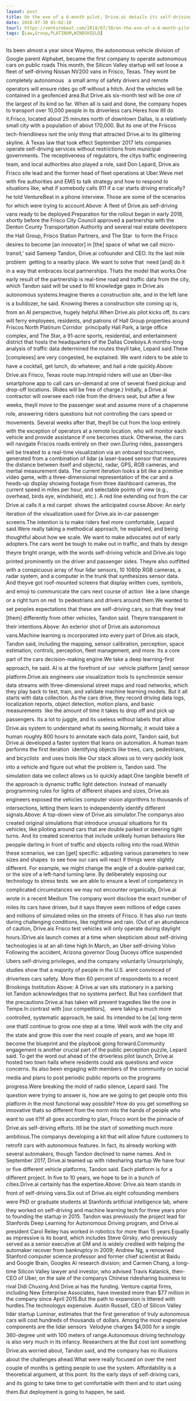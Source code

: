 ```yaml
---
layout: post
title: On the eve of a 6-month pilot, Drive.ai details its self-driving car plans
date: 2018-07-30 01:02:18
tourl: https://venturebeat.com/2018/07/30/on-the-eve-of-a-6-month-pilot-drive-ai-details-its-self-driving-car-plans/
tags: [Law,Group,PLATINUM,WINDSHIELD]
---
```

Its been almost a year since Waymo, the autonomous vehicle division of Google parent Alphabet, became the first company to operate autonomous cars on public roads This month, the Silicon Valley startup will set loose a fleet of self-driving Nissan NV200 vans in Frisco, Texas. They wont be completely autonomous   a small army of safety drivers and remote operators will ensure rides go off without a hitch. And the vehicles will be contained in a geofenced area.But Drive.ais six-month test will be one of the largest of its kind so far. When all is said and done, the company hopes to transport over 10,000 people in its driverless cars.Heres how itll do it.Frisco, located about 25 minutes north of downtown Dallas, is a relatively small city with a population of about 170,000. But its one of the Friscos tech-friendliness isnt the only thing that attracted Drive.ai to its glittering skyline. A Texas law that took effect September 2017 lets companies operate self-driving services without restrictions from municipal governments. The receptiveness of regulators, the citys traffic engineering team, and local authorities also played a role, said Don Lepard, Drive.ais Frisco site lead and the former head of fleet operations at Uber.Weve met with fire authorities and EMS to talk strategy and how to respond to situations like, what if somebody calls 911 if a car starts driving erratically? he told VentureBeat in a phone interview. Those are some of the scenarios for which were trying to account.Above: A fleet of Drive.ais self-driving vans ready to be deployed.Preparation for the rollout began in early 2018, shortly before the Frisco City Council approved a partnership with the Denton County Transportation Authority and several real estate developers  the Hall Group, Frisco Station Partners, and The Star  to form the Frisco desires to become [an innovator] in [the] space of what we call micro-transit,' said Sameep Tandon, Drive.ai cofounder and CEO. Its the last mile problem  getting to a nearby place. We want to solve that  need [and] do it in a way that embraces local partnerships. Thats the model that works.One early result of the partnership is real-time road and traffic data from the city, which Tandon said will be used to fill knowledge gaps in Drive.ais autonomous systems.Imagine theres a construction site, and in the left lane is a bulldozer, he said. Knowing theres a construction site coming up is, from an AI perspective, hugely helpful.When Drive.ais pilot kicks off, its cars will ferry employees, residents, and patrons of Hall Group properties around Friscos North Platinum Corridor  principally Hall Park, a large office complex, and The Star, a 91-acre sports, residential, and entertainment district that hosts the headquarters of the Dallas Cowboys.A months-long analysis of traffic data determined the routes theyll take, Lepard said.These [complexes] are very congested, he explained. We want riders to be able to have a cocktail, get lunch, do whatever, and hail a ride quickly.Above: Drive.ais Frisco, Texas route map.Intrepid riders will use an Uber-like smartphone app to call cars on-demand at one of several fixed pickup and drop-off locations. (Rides will be free of charge.) Initially, a Drive.ai contractor will oversee each ride from the drivers seat, but after a few weeks, theyll move to the passenger seat and assume more of a chaperone role, answering riders questions but not controlling the cars speed or movements. Several weeks after that, theyll be cut from the loop entirely  with the exception of operators at a remote location, who will monitor each vehicle and provide assistance if one becomes stuck. Otherwise, the cars will navigate Friscos roads entirely on their own.During rides, passengers will be treated to a real-time visualization via an onboard touchscreen, generated from a combination of lidar (a laser-based sensor that measures the distance between itself and objects), radar, GPS, RGB cameras, and inertial measurement data. The current iteration looks a bit like a primitive video game, with a three-dimensional representation of the car and a heads-up display showing footage from three dashboard cameras, the current speed in miles per hour, and selectable points of view (e.g., overhead, birds eye, windshield, etc.). A red line extending out from the car  Drive.ai calls it a red carpet  shows the anticipated course.Above: An early iteration of the visualization used for Drive.ais in-car passenger screens.The intention is to make riders feel more comfortable, Lepard said.Were really taking a methodical approach, he explained, and being thoughtful about how we scale. We want to make advocates out of early adopters.The cars wont be tough to make out in traffic, and thats by design  theyre bright orange, with the words self-driving vehicle and Drive.ais logo printed prominently on the driver and passenger sides. Theyre also outfitted with a conspicuous array of four lidar sensors, 10 1080p RGB cameras, a radar system, and a computer in the trunk that synthesizes sensor data. And theyve got roof-mounted screens that display written cues, symbols, and emoji to communicate the cars next course of action  like a lane change or a right turn on red  to pedestrians and drivers around them.We wanted to set peoples expectations that these are self-driving cars, so that they treat [them] differently from other vehicles, Tandon said. Theyre transparent in their intentions.Above: An exterior shot of Drive.ais autonomous vans.Machine learning is incorporated into every part of Drive.ais stack, Tandon said, including the mapping, sensor calibration, perception, space estimation, controls, perception, fleet management, and more. Its a core part of the cars decision-making engine.We take a deep learning-first approach, he said. AI is at the forefront of our  vehicle platform [and] sensor platform.Drive.ais engineers use visualization tools to synchronize sensor data streams with three-dimensional street maps and road networks, which they play back to test, train, and validate machine learning models. But it all starts with data collection. As the cars drive, they record driving data logs, localization reports, object detection, motion plans, and basic measurements  like the amount of time it takes to drop off and pick up passengers. Its a lot to juggle, and its useless without labels that allow Drive.ais system to understand what its seeing.Normally, it would take a human roughly 800 hours to annotate each data point, Tandon said, but Drive.ai developed a faster system that leans on automation. A human team performs the first iteration  identifying objects like trees, cars, pedestrians, and bicyclists  and uses tools like Our stack allows us to very quickly look into a vehicle and figure out what the problem is, Tandon said. The simulation data we collect allows us to quickly adapt.One tangible benefit of the approach is dynamic traffic light detection. Instead of manually programming rules for lights of different shapes and sizes, Drive.ais engineers exposed the vehicles computer vision algorithms to thousands of intersections, letting them learn to independently identify different signals.Above: A top-down view of Drive.ais simulator.The companys also created original simulations that introduce unusual situations for its vehicles, like piloting around cars that are double parked or steering tight turns. And its created scenerios that include unlikely human behaviors like peopple darting in front of traffic and objects rolling into the road.Within these scenarios, we can [get] specific: adjusting various parameters to new sizes and shapes  to see how our cars will react if things were slightly different. For example, we might change the angle of a double-parked car, or the size of a left-hand turning lane. By deliberately exposing our technology to stress tests  we are able to ensure a level of competency in complicated circumstances we may not encounter organically, Drive.ai wrote in a recent Medium The company wont disclose the exact number of miles its cars have driven, but it says theyve seen millions of edge cases and millions of simulated miles on the streets of Frisco. It has also run tests during challenging conditions, like nighttime and rain. (Out of an abundance of caution, Drive.ais Frisco test vehicles will only operate during daylight hours.)Drive.ais launch comes at a time when skepticism about self-driving technologies is at an all-time high.In March, an Uber self-driving Volvo Following the accident, Arizona governor Doug Duceys office suspended Ubers self-driving privileges, and the company voluntarily Unsurprisingly, studies show that a majority of people in the U.S. arent convinced of driverless cars safety. More than 60 percent of respondents to a recent Brookings Institution Above: A Drive.ai van sits stationary in a parking lot.Tandon acknowledges that no systems perfect. But hes confident that the precautions Drive.ai has taken will prevent tragedies like the one in Tempe.In contrast with [our competitors],   were taking a much more controlled, systematic approach, he said. Its intended to be [a] long-term one thatll continue to grow one step at a time. Well work with the city and the state and grow this over the next couple of years, and we hope itll become the blueprint and the playbook going forward.Community engagement is another crucial part of the public perception puzzle, Lepard said. To get the word out ahead of the driverless pilot launch, Drive.ai hosted two town halls where residents could ask questions and voice concerns. Its also been engaging with members of the community on social media and plans to post periodic public reports on the programs progress.Were breaking the mold of radio silence, Lepard said. The question were trying to answer is, how are we going to get people onto this platform in the most functional way possible? How do you get something so innovative thats so different from the norm into the hands of people who want to use it?If all goes according to plan, Frisco wont be the pinnacle of Drive.ais self-driving efforts. Itll be the start of something much more ambitious.The companys developing a kit that will allow future customers to retrofit cars with autonomous features. In fact, its already working with several automakers, though Tandon declined to name names. And in September 2017, Drive.ai teamed up with ridesharing startup We have four or five different vehicle platforms, Tandon said. Each platform is for a different project. In five to 10 years, we hope to be in a bunch of cities.Drive.ai certainly has the expertise.Above: Drive.ais team stands in front of self-driving vans.Six out of Drive.ais eight cofounding members were PhD or graduate students at Stanfords artificial intelligence lab, where they worked on self-driving and machine learning tech for three years prior to founding the startup in 2015. Tandon was previously the project lead for Stanfords Deep Learning for Autonomous Driving program, and Drive.ai president Carol Reiley has worked in robotics for more than 15 years.Equally as impressive is its board, which includes Steve Girsky, who previously served as a senior executive at GM and is widely credited with helping the automaker recover from bankruptcy in 2009; Andrew Ng, a renowned Stanford computer science professor and former chief scientist at Baidu and Google Brain, Googles AI research division; and Carmen Chang, a long-time Silicon Valley lawyer and investor, who advised Travis Kalanick, then-CEO of Uber, on the sale of the companys Chinese ridesharing business to rival Didi Chuxing.And Drive.ai has the funding. Venture capital firms, including New Enterprise Associates, have invested more than $77 million in the company since April 2015.But the path to expansion is littered with hurdles.The technologys expensive. Austin Russell, CEO of Silicon Valley lidar startup Luminar, estimates that the first generation of truly autonomous cars will cost hundreds of thousands of dollars. Among the most expensive components are the lidar sensors  Velodyne charges $4,000 for a single 360-degree unit with 100 meters of range.Autonomous driving technology is also very much in its infancy. Researchers at the But cost isnt something Drive.ais worried about, Tandon said, and the company has no illusions about the challenges ahead.What were really focused on over the next couple of months is getting people to use the system. Affordability is a theoretical argument, at this point. Its the early days of self-driving cars, and its going to take time to get comfortable with them and to start using them.But deployment is going to happen, he said.
